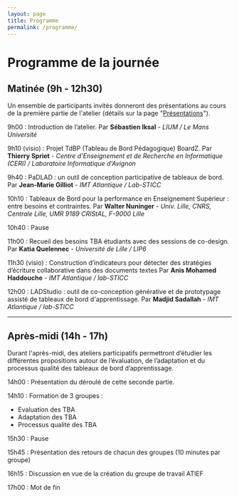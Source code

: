 ```yaml
---
layout: page
title: Programme 
permalink: /programme/
---
```

# Programme de la journée


## Matinée (9h - 12h30)
Un ensemble de participants invités donneront des présentations au cours de la première partie de l'atelier (détails sur la page "[Présentations](https://padlad.github.io/RJC-EIAH2022/presentations/)"). 



9h00 : Introduction de l’atelier. 
Par **Sébastien Iksal** - *LIUM / Le Mans Université*

9h10 (visio) : Projet TdBP (Tableau de Bord Pédagogique) BoardZ.
Par **Thierry Spriet** - *Centre d'Enseignement et de Recherche en Informatique (CERI) / Laboratoire Informatique d'Avignon*

9h40 : PaDLAD : un outil de conception participative de tableaux de bord.
Par **Jean-Marie Gilliot** - *IMT Atlantique / Lab-STICC*

10h10 : Tableaux de Bord pour la performance en Enseignement Supérieur : entre besoins et contraintes.
Par **Walter Nuninger** - *Univ. Lille, CNRS, Centrale Lille, UMR 9189 CRIStAL, F-9000 Lille*

10h40 : Pause

11h00 : Recueil des besoins TBA étudiants avec des sessions de co-design.
Par **Katia Quelennec** - *Université de Lille / LIP6*

11h30 (visio) : Construction d’indicateurs pour détecter des stratégies d’écriture collaborative dans des documents textes
Par **Anis Mohamed Haddouche** - *IMT Atlantique / lab-STICC*

12h00 : LADStudio : outil de co-conception générative et de prototypage assisté de tableaux de bord d'apprentissage.
Par **Madjid Sadallah** - *IMT Atlantique / lab-STICC*


---

## Après-midi (14h - 17h)
Durant l'après-midi, des ateliers participatifs permettront d’étudier les différentes propositions autour de l’évaluation, de l’adaptation et du processus qualité des tableaux de bord d’apprentissage.

14h00 : Présentation du déroulé de cette seconde partie.

14h10 : Formation de 3 groupes :
- Evaluation des TBA
- Adaptation des TBA
- Processus qualité des TBA

15h30 : Pause

15h45 : Présentation des retours de chacun des groupes (10 minutes par groupe)

16h15 : Discussion en vue de la création du groupe de travail ATIEF

17h00 : Mot de fin
